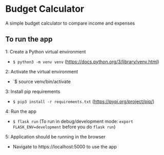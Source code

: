 # Budget Calculator
A simple budget calculator to compare income and expenses


## To run the app

1: Create a Python virtual environment
  - `$ python3 -m venv venv` (https://docs.python.org/3/library/venv.html)

2: Activate the virtual environment
  - `$ source venv/bin/activate

3: Install pip requirements
  - `$ pip3 install -r requirements.txt` (https://pypi.org/project/pip/)

4: Run the app
  - `$ flask run` (To run in debug/development mode: `export FLASK_ENV=development` before you do `flask run`)

5: Application should be running in the browser
  - Navigate to https://localhost:5000 to use the app
